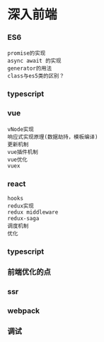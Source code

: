 # 深入前端
### ES6
    promise的实现
    async await 的实现
    generator的用法
    class与es5类的区别？
### typescript

### vue  
    vNode实现
    响应式实现原理(数据劫持，模板编译)
    更新机制
    vue插件机制
    vue优化
    vuex
### react 
    hooks
    redux实现
    redux middleware
    redux-saga
    调度机制
    优化

### typescript 

### 前端优化的点

### ssr

### webpack

### 调试


    